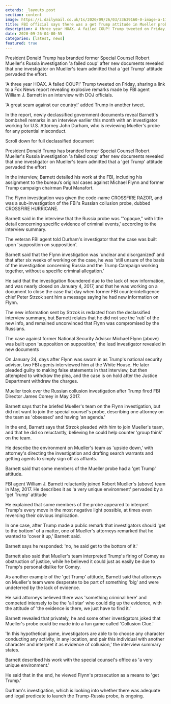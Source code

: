 ```yaml
---
extends: _layouts.post
section: content
image: https://i.dailymail.co.uk/1s/2020/09/26/03/33639160-0-image-a-11_1601088672528.jpg 
title: FBI official says there was a get Trump attitude in Mueller probe 
description: A three year HOAX. A failed COUP! Trump tweeted on Friday, sharing a link to a Fox News report revealing explosive remarks made by FBI agent William J. Barnett in an interview with DOJ. 
date: 2020-09-26-04-00-55 
categories: [latest, news] 
featured: true 
--- 
```

President Donald Trump has branded former Special Counsel Robert Mueller's Russia investigation 'a failed coup' after new documents revealed that one investigator on Mueller's team admitted that a 'get Trump' attitude pervaded the effort.

'A three year HOAX. A failed COUP!' Trump tweeted on Friday, sharing a link to a Fox News report revealing explosive remarks made by FBI agent William J. Barnett in an interview with DOJ officials. 

'A great scam against our country!' added Trump in another tweet. 

In the report, newly declassified government documents reveal Barnett's bombshell remarks in an interview earlier this month with an investigator working for U.S. Attorney John Durham, who is reviewing Mueller's probe for any potential misconduct.

Scroll down for full declassified document 

President Donald Trump has branded former Special Counsel Robert Mueller's Russia investigation 'a failed coup' after new documents revealed that one investigator on Mueller's team admitted that a 'get Trump' attitude pervaded the effort





In the interview, Barnett detailed his work at the FBI, including his assignment to the bureau’s original cases against Michael Flynn and former Trump campaign chairman Paul Manafort. 

The Flynn investigation was given the code-name CROSSFIRE RAZOR, and was a sub-investigation of the FBI's Russian collusion probe, dubbed CROSSFIRE HURRICANE.

Barnett said in the interview that the Russia probe was '"opaque," with little detail concerning specific evidence of criminal events,' according to the interview summary.

The veteran FBI agent told Durham's investigator that the case was built upon 'supposition on supposition'.

Barnett said that the Flynn investigation was 'unclear and disorganized' and that after six weeks of working on the case, he was 'still unsure of the basis of the investigation concerning Russia and the Trump Campaign working together, without a specific criminal allegation.' 

He said that the investigation floundered due to the lack of new information, and was nearly closed on January 4, 2017, and that he was working on a document to close the case that day when former FBI counterintelligence chief Peter Strzok sent him a message saying he had new information on Flynn.

The new information sent by Strzok is redacted from the declassified interview summary, but Barnett relates that he did not see the 'rub' of the new info, and remained unconvinced that Flynn was compromised by the Russians.

The case against former National Security Advisor Michael Flynn (above) was built upon 'supposition on supposition,' the lead investigator revealed in new documents

On January 24, days after Flynn was sworn in as Trump's national security advisor, two FBI agents interviewed him at the White House. He later pleaded guilty to making false statements in that interview, but then attempted to withdraw the plea, and the case is on hold after the Justice Department withdrew the charges.

Mueller took over the Russian collusion investigation after Trump fired FBI Director James Comey in May 2017.

Barnett says that he briefed Mueller's team on the Flynn investigation, but did not want to join the special counsel's probe, describing one attorney on the team as 'obsessed' and having 'an agenda.'

In the end, Barnett says that Strzok pleaded with him to join Mueller's team, and that he did so reluctantly, believing he could help counter 'group think' on the team.

He describe the environment on Mueller's team as 'upside down,' with attorney's directing the investigation and drafting search warrants and getting agents to simply sign off as affiants. 

Barnett said that some members of the Mueller probe had a 'get Trump' attitude.

FBI agent William J. Barnett reluctantly joined Robert Mueller's (above) team in May, 2017. He describes it as 'a very unique environment' pervaded by a 'get Trump' attitude

He explained that some members of the probe appeared to interpret Trump's every move in the most negative light possible, at times even reversing their obvious implication.

In one case, after Trump made a public remark that investigators should 'get to the bottom' of a matter, one of Mueller's attorneys remarked that he wanted to 'cover it up,' Barnett said.

Barnett says he responded: 'no, he said get to the bottom of it.'

Barnett also said that Mueller's team interpreted Trump's firing of Comey as obstruction of justice, while he believed it could just as easily be due to Trump's personal dislike for Comey.

As another example of the 'get Trump' attitude, Barnett said that attorneys on Mueller's team were desperate to be part of something 'big' and were undeterred by the lack of evidence.

He said attorneys believed there was 'something criminal here' and competed intensely to be the 'all star' who could dig up the evidence, with the attitude of 'the evidence is there, we just have to find it.'

Barnett revealed that privately, he and some other investigators joked that Mueller's probe could be made into a fun game called 'Collusion Clue.'

'In this hypothetical game, investigators are able to to choose any character conducting any activity, in any location, and pair this individual with another character and interpret it as evidence of collusion,' the interview summary states.

Barnett described his work with the special counsel's office as 'a very unique environment.'  

He said that in the end, he viewed Flynn's prosecution as a means to 'get Trump.'

Durham's investigation, which is looking into whether there was adequate and legal predicate to launch the Trump-Russia probe, is ongoing. 

